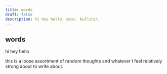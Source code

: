 ```yaml
---
title: words
draft: false
description: hi hey hello. misc. bullshit.
---
```


## words

hi hey hello

this is a loose assortment of random thoughts and whatever I feel relatively strong about to write about.